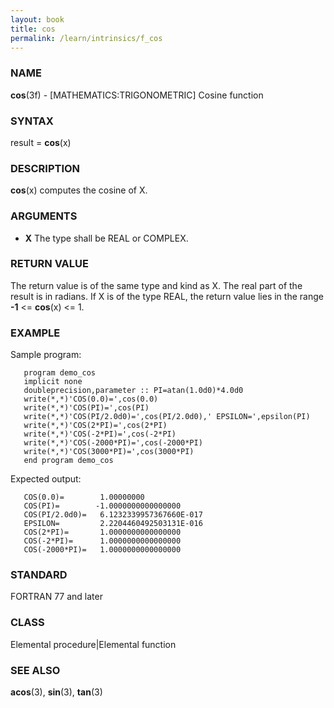 ```yaml
---
layout: book
title: cos
permalink: /learn/intrinsics/f_cos
---
```

### NAME

**cos**(3f) - \[MATHEMATICS:TRIGONOMETRIC\] Cosine
function

### SYNTAX

result = **cos**(x)

### DESCRIPTION

**cos**(x) computes the cosine of X.

### ARGUMENTS

  - **X**
    The type shall be REAL or COMPLEX.

### RETURN VALUE

The return value is of the same type and kind as X. The real part of the
result is in radians. If X is of the type REAL, the return value lies in
the range **-1** \<= **cos**(x) \<= 1.

### EXAMPLE

Sample program:

```
   program demo_cos
   implicit none
   doubleprecision,parameter :: PI=atan(1.0d0)*4.0d0
   write(*,*)'COS(0.0)=',cos(0.0)
   write(*,*)'COS(PI)=',cos(PI)
   write(*,*)'COS(PI/2.0d0)=',cos(PI/2.0d0),' EPSILON=',epsilon(PI)
   write(*,*)'COS(2*PI)=',cos(2*PI)
   write(*,*)'COS(-2*PI)=',cos(-2*PI)
   write(*,*)'COS(-2000*PI)=',cos(-2000*PI)
   write(*,*)'COS(3000*PI)=',cos(3000*PI)
   end program demo_cos
```

Expected output:

```
   COS(0.0)=        1.00000000
   COS(PI)=        -1.0000000000000000
   COS(PI/2.0d0)=   6.1232339957367660E-017
   EPSILON=         2.2204460492503131E-016
   COS(2*PI)=       1.0000000000000000
   COS(-2*PI)=      1.0000000000000000
   COS(-2000*PI)=   1.0000000000000000
```

### STANDARD

FORTRAN 77 and later

### CLASS

Elemental procedure|Elemental function

### SEE ALSO

**acos**(3), **sin**(3), **tan**(3)
